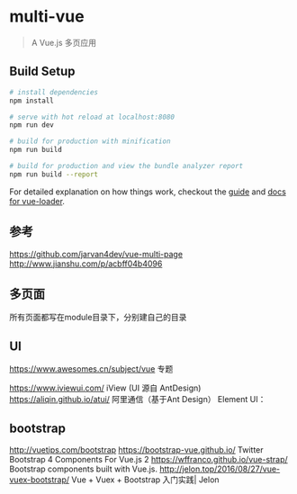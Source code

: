 # multi-vue

> A Vue.js 多页应用

## Build Setup

``` bash
# install dependencies
npm install

# serve with hot reload at localhost:8080
npm run dev

# build for production with minification
npm run build

# build for production and view the bundle analyzer report
npm run build --report
```

For detailed explanation on how things work, checkout the [guide](http://vuejs-templates.github.io/webpack/) and [docs for vue-loader](http://vuejs.github.io/vue-loader).


## 参考
https://github.com/jarvan4dev/vue-multi-page
http://www.jianshu.com/p/acbff04b4096

## 多页面
所有页面都写在module目录下，分别建自己的目录

## UI
https://www.awesomes.cn/subject/vue 专题

https://www.iviewui.com/       iView   (UI 源自 AntDesign)
https://aliqin.github.io/atui/ 阿里通信（基于Ant Design）
Element UI：

## bootstrap
http://vuetips.com/bootstrap
https://bootstrap-vue.github.io/       Twitter Bootstrap 4 Components For Vue.js 2
https://wffranco.github.io/vue-strap/  Bootstrap components built with Vue.js.
http://jelon.top/2016/08/27/vue-vuex-bootstrap/   Vue + Vuex + Bootstrap 入门实践| Jelon
